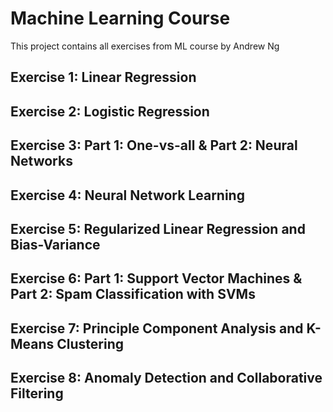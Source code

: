 # Machine Learning Course
This project contains all exercises from ML course by Andrew Ng

## Exercise 1: Linear Regression

## Exercise 2: Logistic Regression

## Exercise 3: Part 1: One-vs-all & Part 2: Neural Networks

## Exercise 4: Neural Network Learning

## Exercise 5: Regularized Linear Regression and Bias-Variance

## Exercise 6: Part 1: Support Vector Machines & Part 2: Spam Classification with SVMs

## Exercise 7: Principle Component Analysis and K-Means Clustering

## Exercise 8: Anomaly Detection and Collaborative Filtering
